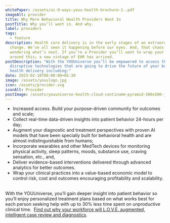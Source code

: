 ```yaml
---
whitePaper: /assets/ai-9-ways-youu-health-brochure-1-.pdf
imageAlt: provider
title: Why More Behavioral Health Providers Want In
postTitle: Why you’ll want in. And why.
label: providers
tags:
  - feature
description: Health care delivery is in the early stages of an extraordinary
  change. We’ve all seen it happening before our eyes. And, that chaos has us
  wondering what’s next. If you’re a Provider you’ll want to wrap your head
  around this; a new vintage of EHR has arrived.
postDescription: "With the YOUUniverse you’ll be empowered to access the most
  disruptive technologies that are going to drive the future of your behavioral
  health delivery including:"
date: 2023-02-10T00:00:00+05:30
image: /assets/youulogo.jpg
icon: /assets/provider.svg
iconAlt: Provider
postImage: /assets/youuniverse-health-cloud-continumm-pyramid-500x500-jpg-1-.jpg
---
```



* Increased access. Build your purpose-driven community for outcomes and scale;
* Collect real-time data-driven insights into patient behavior 24-hours per day;
* Augment your diagnostic and treatment perspectives with proven AI models that have been specially built for behavioral health and are almost indistinguishable from humans;
* Incorporate wearables and other MedTech devices for monitoring physical activity, sleep patterns, moods, substance use, craving sensation, etc., and,
* Deliver evidence-based interventions delivered through advanced analytics for better outcomes.
* Wrap your clinical practices into a value-based economic model to control risk, cost and outcomes encouraging profitability and scalability.  

With the YOUUniverse, you’ll gain deeper insight into patient behavior so you’ll enjoy personalized treatment plans based on what works best for each person seeking help with up to 30% less time spent on unproductive clinical time.  [Find out why your workforce will L.O.V.E. augmented, intelligent case review and diagnostics](https://www.youuniverse.ai/post/gpt-3-why-behavioral-healthcare-is-going-to-l-o-v-e-it).